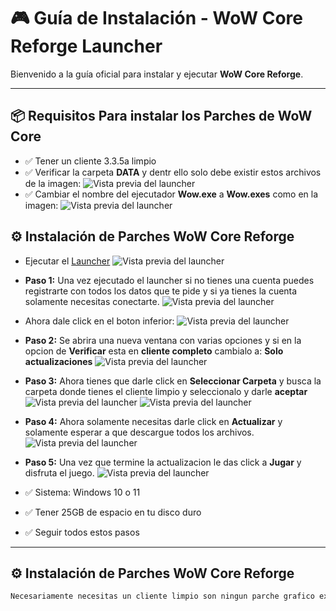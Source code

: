 # 🎮 Guía de Instalación - WoW Core Reforge Launcher

Bienvenido a la guía oficial para instalar y ejecutar **WoW Core Reforge**.

---

## 📦 Requisitos Para instalar los Parches de WoW Core
- ✅ Tener un cliente 3.3.5a limpio
- ✅ Verificar la carpeta **DATA** y dentr ello solo debe existir estos archivos de la imagen:
![Vista previa del launcher](https://i.postimg.cc/pTp3GDL6/Screenshot-24.png)
- ✅ Cambiar el nombre del ejecutador **Wow.exe** a **Wow.exes** como en la imagen:
![Vista previa del launcher](https://i.postimg.cc/Y9vDtMgn/Screenshot-25.png)

## ⚙️ Instalación de Parches WoW Core Reforge
- Ejecutar el [Launcher](https://mega.nz/file/cQNSgJAA#kg_slFivyJ4eFj7RdAS_w5_E4LZfLvbsdt20PIh7mbQ) 
![Vista previa del launcher](https://i.postimg.cc/WzyhQRgP/Screenshot-26.png)
- **Paso 1:** Una vez ejecutado el launcher si no tienes una cuenta puedes registrarte con todos los datos que te pide y si ya tienes la cuenta solamente necesitas conectarte.
![Vista previa del launcher](https://i.postimg.cc/02w9nKWQ/Screenshot-27.png)

- Ahora dale click en el boton inferior:
![Vista previa del launcher](https://i.postimg.cc/XvpTxTxb/Screenshot-28.png)

- **Paso 2:** Se abrira una nueva ventana con varias opciones y si en la opcion de  **Verificar** esta en **cliente completo** cambialo a: **Solo actualizaciones**
![Vista previa del launcher](https://i.postimg.cc/6QvM8wYy/Screenshot-29.png)

- **Paso 3:** Ahora tienes que darle click en **Seleccionar Carpeta** y busca la carpeta donde tienes el cliente limpio y seleccionalo y darle **aceptar**
![Vista previa del launcher](https://i.postimg.cc/FFpVfK5n/Screenshot-30.png)
![Vista previa del launcher](https://i.postimg.cc/bJ3LjYqM/Screenshot-31.png)

- **Paso 4:** Ahora solamente necesitas darle click en **Actualizar** y solamente esperar a que descargue todos los archivos.
![Vista previa del launcher](https://i.postimg.cc/g20dhpcK/Screenshot-32.png)

- **Paso 5:** Una vez que termine la actualizacion le das click a **Jugar** y disfruta el juego.
![Vista previa del launcher](https://i.postimg.cc/HLdpLMcV/Screenshot-33.png)
- ✅ Sistema: Windows 10 o 11
- ✅ Tener 25GB de espacio en tu disco duro
- ✅ Seguir todos estos pasos
---

## ⚙️ Instalación de Parches WoW Core Reforge

```bash
Necesariamente necesitas un cliente limpio son ningun parche grafico externos.


